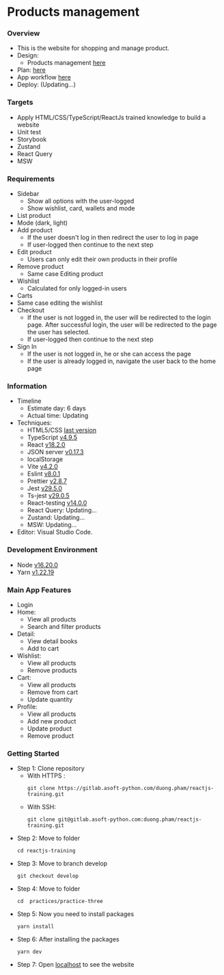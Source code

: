 # Products management

### Overview

- This is the website for shopping and manage product.
- Design:
  - Products management [here](<https://www.figma.com/file/n5ACucnmYWfUvXja46YZXS/e-shopping-website-redesign-(Community)?type=design&node-id=0-1&mode=design&t=isBt5YBYyi7Cm1DC-0>)
- Plan: [here](https://docs.google.com/document/d/1iRr0LhzKkR29vpm8js6BG4rVCc8ITGJxzN5LmvwvDhY/edit)
- App workflow [here](https://miro.com/app/board/uXjVNfGsX7Y=/?share_link_id=761369513237)
- Deploy: (Updating...)

### Targets

- Apply HTML/CSS/TypeScript/ReactJs trained knowledge to build a website
- Unit test
- Storybook
- Zustand
- React Query
- MSW

### Requirements

- Sidebar
  - Show all options with the user-logged
  - Show wishlist, card, wallets and mode
- List product
- Mode (dark, light)
- Add product
  - If the user doesn't log in then redirect the user to log in page
  - If user-logged then continue to the next step
- Edit product
  - Users can only edit their own products in their profile
- Remove product
  - Same case Editing product
- Wishlist
  - Calculated for only logged-in users
- Carts
- Same case editing the wishlist
- Checkout
  - If the user is not logged in, the user will be redirected to the login page. After successful login, the user will be redirected to the page the user has selected.
  - If user-logged then continue to the next step
- Sign In
  - If the user is not logged in, he or she can access the page
  - If the user is already logged in, navigate the user back to the home page

### Information

- Timeline
  - Estimate day: 6 days
  - Actual time: Updating
- Techniques:
  - HTML5/CSS [last version](https://html.spec.whatwg.org/multipage/)
  - TypeScript [v4.9.5](https://vitejs.dev/guide/#scaffolding-your-first-vite-project)
  - React [v18.2.0](https://reactjs.org/blog/2022/03/08/react-18-upgrade-guide.html)
  - JSON server [v0.17.3](https://www.npmjs.com/package/json-server)
  - localStorage
  - Vite [v4.2.0](https://vitejs.dev/guide/#scaffolding-your-first-vite-project)
  - Eslint [v8.0.1](https://eslint.org/docs/latest/use/getting-started#quick-start)
  - Prettier [v2.8.7](https://prettier.io/docs/en/install.html)
  - Jest [v29.5.0](https://jestjs.io/docs/getting-started)
  - Ts-jest [v29.0.5](https://kulshekhar.github.io/ts-jest/docs/getting-started/installation)
  - React-testing [v14.0.0](https://testing-library.com/docs/react-testing-library/intro/)
  - React Query: Updating...
  - Zustand: Updating...
  - MSW: Updating...
- Editor: Visual Studio Code.

### Development Environment

- Node [v16.20.0](https://nodejs.org/en/)
- Yarn [v1.22.19](https://classic.yarnpkg.com/lang/en/docs/install/#mac-stable)

### Main App Features

- Login
- Home:
  - View all products
  - Search and filter products
- Detail:
  - View detail books
  - Add to cart
- Wishlist:
  - View all products
  - Remove products
- Cart:
  - View all products
  - Remove from cart
  - Update quantity
- Profile:
  - View all products
  - Add new product
  - Update product
  - Remove product

### Getting Started

- Step 1: Clone repository
  - With HTTPS :
    ```
    git clone https://gitlab.asoft-python.com/duong.pham/reactjs-training.git
    ```
  - With SSH:
    ```
    git clone git@gitlab.asoft-python.com:duong.pham/reactjs-training.git
    ```
- Step 2: Move to folder
  ```
  cd reactjs-training
  ```
- Step 3: Move to branch develop
  ```
  git checkout develop
  ```
- Step 4: Move to folder
  ```
  cd  practices/practice-three
  ```
- Step 5: Now you need to install packages
  ```
  yarn install
  ```
- Step 6: After installing the packages
  ```
  yarn dev
  ```
- Step 7: Open [localhost](http://localhost:5173) to see the website
